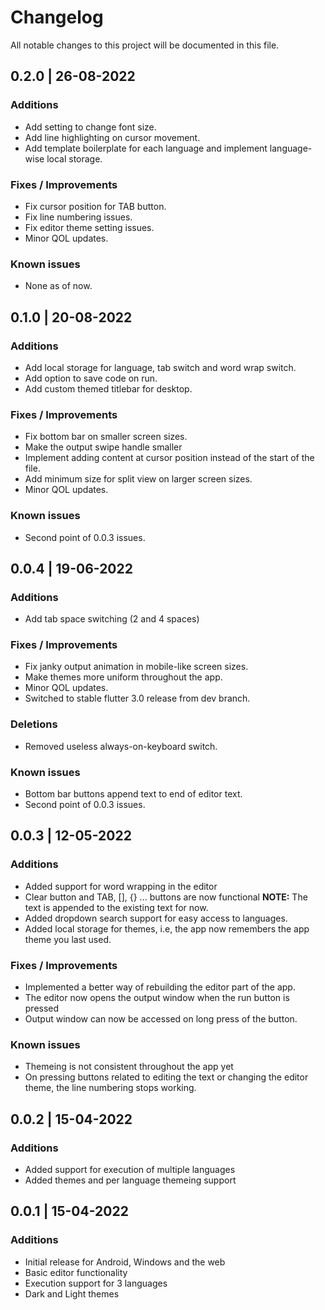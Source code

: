 # Changelog

All notable changes to this project will be documented in this file.

## 0.2.0 | 26-08-2022

### Additions

- Add setting to change font size.
- Add line highlighting on cursor movement.
- Add template boilerplate for each language and implement language-wise local storage.

### Fixes / Improvements

- Fix cursor position for TAB button.
- Fix line numbering issues.
- Fix editor theme setting issues.
- Minor QOL updates.

### Known issues

- None as of now.

## 0.1.0 | 20-08-2022

### Additions

- Add local storage for language, tab switch and word wrap switch.
- Add option to save code on run.
- Add custom themed titlebar for desktop.

### Fixes / Improvements

- Fix bottom bar on smaller screen sizes.
- Make the output swipe handle smaller
- Implement adding content at cursor position instead of the start of the file.
- Add minimum size for split view on larger screen sizes.
- Minor QOL updates.

### Known issues

- Second point of 0.0.3 issues.

## 0.0.4 | 19-06-2022

### Additions

- Add tab space switching (2 and 4 spaces)

### Fixes / Improvements

- Fix janky output animation in mobile-like screen sizes.
- Make themes more uniform throughout the app.
- Minor QOL updates.
- Switched to stable flutter 3.0 release from dev branch.

### Deletions

- Removed useless always-on-keyboard switch.

### Known issues

- Bottom bar buttons append text to end of editor text.
- Second point of 0.0.3 issues.

## 0.0.3 | 12-05-2022

### Additions

- Added support for word wrapping in the editor
- Clear button and TAB, [], {} ... buttons are now functional
  **NOTE:** The text is appended to the existing text for now.
- Added dropdown search support for easy access to languages.
- Added local storage for themes, i.e, the app now remembers the app theme you last used.

### Fixes / Improvements

- Implemented a better way of rebuilding the editor part of the app.
- The editor now opens the output window when the run button is pressed
- Output window can now be accessed on long press of the button.

### Known issues

- Themeing is not consistent throughout the app yet
- On pressing buttons related to editing the text or changing the editor theme, the line numbering stops working.

## 0.0.2 | 15-04-2022

### Additions

- Added support for execution of multiple languages
- Added themes and per language themeing support

## 0.0.1 | 15-04-2022

### Additions

- Initial release for Android, Windows and the web
- Basic editor functionality
- Execution support for 3 languages
- Dark and Light themes
